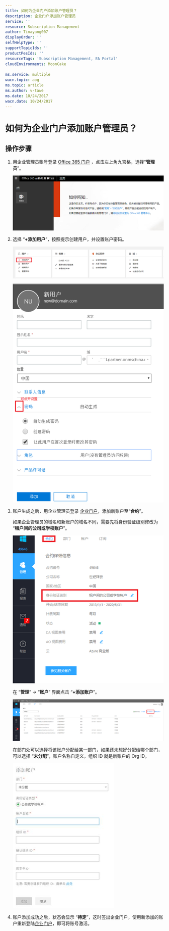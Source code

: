 ```yaml
---
title: 如何为企业门户添加账户管理员？
description: 企业门户添加账户管理员
service: ''
resource: Subscription Management
author: Tinayang007
displayOrder: ''
selfHelpType: ''
supportTopicIds: ''
productPesIds: ''
resourceTags: 'Subscription Management, EA Portal'
cloudEnvironments: MoonCake

ms.service: multiple
wacn.topic: aog
ms.topic: article
ms.author: v-tawe
ms.date: 10/24/2017
wacn.date: 10/24/2017
---
```


# 如何为企业门户添加账户管理员？

## 操作步骤

1. 用企业管理员账号登录 [Office 365 门户](https://portal.partner.microsoftonline.cn/) ，点击左上角九宫格，选择“**管理员**”。

    ![01](media/aog-commerce-subscription-management-ea-portal-add-admin-account/01.png)

2. 选择 “**+添加用户**”，按照提示创建用户，并设置账户密码。

    ![02](media/aog-commerce-subscription-management-ea-portal-add-admin-account/02.png)

    ![03](media/aog-commerce-subscription-management-ea-portal-add-admin-account/03.png)

3. 账户生成之后，用企业管理员登录 [企业门户](https://ea.azure.cn)，添加新账户至“**合约**”。

    如果企业管理员的域名和新账户的域名不同，需要先将身份验证级别修改为 “**租户间的公司或学校账户**”。

    ![04](media/aog-commerce-subscription-management-ea-portal-add-admin-account/04.png)

    在 “**管理**” -> “**账户**” 界面点击 “**+添加账户**”。

    ![05](media/aog-commerce-subscription-management-ea-portal-add-admin-account/05.png)

    在部门处可以选择将该账户分配给某一部门，如果还未想好分配给哪个部门，可以选择 “**未分配**”，账户名称自定义，组织 ID 就是新账户的 Org ID。

    ![06](media/aog-commerce-subscription-management-ea-portal-add-admin-account/06.png)

4. 账户添加成功之后，状态会显示 “**待定**”，这时签出企业门户，使用新添加的账户重新登陆[企业门户](https://ea.azure.cn)，即可将账号激活。